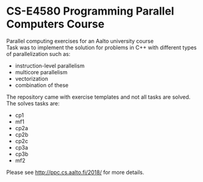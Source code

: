 # CS-E4580 Programming Parallel Computers Course

Parallel computing exercises for an Aalto university course \
Task was to implement the solution for problems in C++ with different types of parallelization such as:
- instruction-level parallelism
- multicore parallelism
- vectorization
- combination of these

The repository came with exercise templates and not all tasks are solved.
The solves tasks are:
- cp1
- mf1
- cp2a
- cp2b
- cp2c
- cp3a
- cp3b
- mf2

Please see http://ppc.cs.aalto.fi/2018/ for more details.
